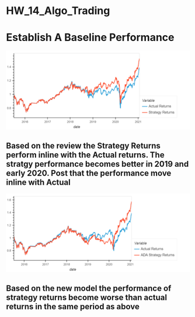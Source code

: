 # HW_14_Algo_Trading

# Establish A Baseline Performance

![Image of Plot](bokeh_plot_1.png)

## Based on the review the Strategy Returns perform inline with the Actual returns. The stratgy performance becomes better in 2019 and early 2020. Post that the performance move inline with Actual

![Image of Plot](bokeh_plot_2.png)

## Based on the new model the performance of strategy returns become worse than actual returns in the same period as above
